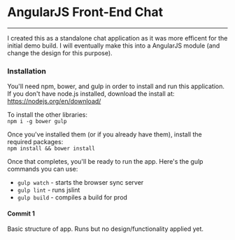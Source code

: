 # AngularJS Front-End Chat
----

I created this as a standalone chat application as it was more efficent for the initial demo build. I will eventually make this into a AngularJS module (and change the design for this purpose).
   
   
### Installation
You'll need npm, bower, and gulp in order to install and run this application.   
If you don't have node.js installed, download the install at: https://nodejs.org/en/download/   

To install the other libraries:   
`npm i -g bower gulp`   
   
Once you've installed them (or if you already have them), install the required packages:   
`npm install && bower install`  

Once that completes, you'll be ready to run the app. Here's the gulp commands you can use:   
   
   - `gulp watch` - starts the browser sync server
   - `gulp lint` - runs jslint
   - `gulp build` - compiles a build for prod


#### Commit 1
Basic structure of app. Runs but no design/functionality applied yet.
